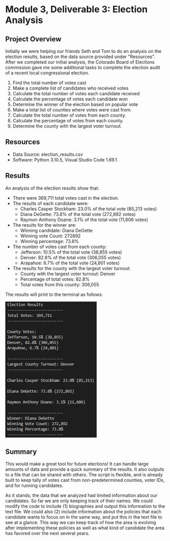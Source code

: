 # Module 3, Deliverable 3: Election Analysis

## Project Overview
Initially we were helping our friends Seth and Tom to do an analysis on the election results, based on the data source provided under "Resources". After we completed our initial analysis, the Colorado Board of Elections commission gave me some additional tasks to complete the election audit of a recent local congressional election. 

1. Find the total number of votes cast
2. Make a complete list of candidates who received votes
3. Calculate the total number of votes each candidate received
4. Calculate the percentage of votes each candidate won
5. Determine the winner of the election based on popular vote
6. Make a total list of counties where votes were cast from.
7. Calculate the total number of votes from each county.
8. Calculate the percentage of votes from each county.
9. Determine the county with the largest voter turnout.

## Resources
- Data Source: election_results.csv
- Software: Python 3.10.5, Visual Studio Code 1.69.1

## Results
An analysis of the election results show that:
- There were 369,711 total votes cast in the election.
- The results of each candidate were:
    - Charles Casper Stockham: 23.0% of the total vote (85,213 votes)
    - Diana DeGette: 73.8% of the total vote (272,892 votes)
    - Raymon Anthony Doane: 3.1% of the total vote (11,606 votes)
- The results for the winner are:
    - Winning candidate: Diana DeGette
    - Winning vote Count: 272892
    - Winning percentage: 73.8%
- The number of votes cast from each county:
    - Jefferson: 10.5% of the total vote (38,855 votes)
    - Denver: 82.8% of the total vote (306,055 votes)
    - Arapahoe: 6.7% of the total vote (24,801 votes)
- The results for the county with the largest voter turnout:
    - County with the largest voter turnout: Denver
    - Percentage of total votes: 82.8%
    - Total votes from this county: 306,055

The results will print to the terminal as follows:

![Election Results: Terminal Print](https://github.com/etdirksen/03-election-analysis/blob/main/Resources/election_terminal_print.png)

## Summary
This would make a great tool for future elections! It can handle large amounts of data and provide a quick summary of the results. It also outputs to a file that can be shared with others. The script is flexible, and is already built to keep tally of votes cast from non-predetermined counties, voter IDs, and for running candidates.

As it stands, the data that we analyzed had limited information about our candidates. So far we are only keeping track of their names. We could modify the code to include (1) biographies and output this information to the text file. We could also (2) include information about the policies that each candidate wants to focus on in the same way, and put this in the text file to see at a glance. This way we can keep track of how the area is evolving after implementing these policies as well as what kind of candidate the area has favored over the next several years.
